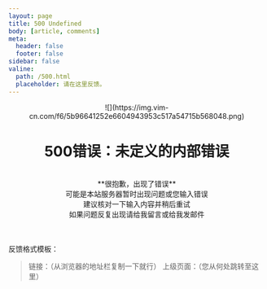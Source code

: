 ```yaml
---
layout: page
title: 500 Undefined
body: [article, comments]
meta:
  header: false
  footer: false
sidebar: false
valine:
  path: /500.html
  placeholder: 请在这里反馈。
---
```


<center>![](https://img.vim-cn.com/f6/5b96641252e6604943953c517a54715b568048.png)</center>

# <center>**500错误：未定义的内部错误**</center>

<br>

<center>**很抱歉，出现了错误**</center>
<center>可能是本站服务器暂时出现问题或您输入错误</center>
<center>建议核对一下输入内容并稍后重试</center>
<center>如果问题反复出现请给我留言或给我发邮件</center>

<br>
<br>

反馈格式模板：
> 链接：（从浏览器的地址栏复制一下就行）
上级页面：（您从何处跳转至这里）
